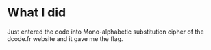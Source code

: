 # What I did
Just entered the code into Mono-alphabetic substitution cipher of the dcode.fr website and it gave me the flag. 
